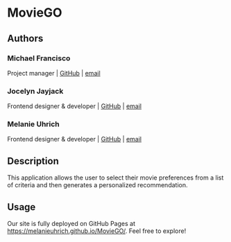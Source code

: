 
# MovieGO

## Authors 
### Michael Francisco
Project manager | [GitHub](https://github.com/mfrancisco9_) | [email](mailto:m.francisco9@gmail.com)

### Jocelyn Jayjack 
Frontend designer & developer | [GitHub](https://github.com/jjayjack) | [email](mailto:jocelynjayjack@gmail.com) 

### Melanie Uhrich 
Frontend designer & developer | [GitHub](https://github.com/melanieuhrich) | [email](mailto:melanieuhrich13@gmail.com) 

## Description
This application allows the user to select their movie preferences from a list of criteria and then generates a personalized recommendation. 

## Usage
Our site is fully deployed on GitHub Pages at https://melanieuhrich.github.io/MovieGO/. Feel free to explore! 